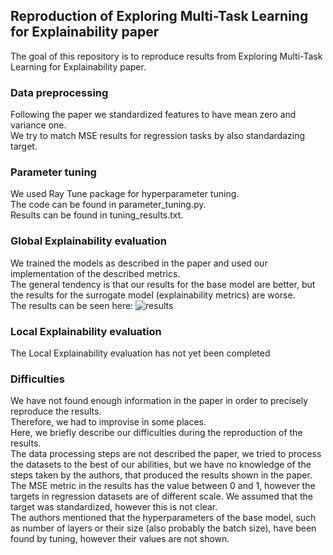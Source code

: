 ## Reproduction of Exploring Multi-Task Learning for Explainability paper

The goal of this repository is to reproduce results from Exploring Multi-Task Learning for Explainability paper.

### Data preprocessing
Following the paper we standardized features to have mean zero and variance one.\
We try to match MSE results for regression tasks by also standardazing target.

### Parameter tuning
We used Ray Tune package for hyperparameter tuning.\
The code can be found in parameter_tuning.py.\
Results can be found in tuning_results.txt.

### Global Explainability evaluation
We trained the models as described in the paper and used our implementation of the described metrics.\
The general tendency is that our results for the base model are better, but the results for the surrogate model (explainability metrics) are worse.\
The results can be seen here: ![results](https://github.com/ktylus/xai_miniproject/assets/30349386/9c30f0e8-c822-4a07-81f7-a0130ea235cb)

### Local Explainability evaluation
The Local Explainability evaluation has not yet been completed

### Difficulties
We have not found enough information in the paper in order to precisely reproduce the results.\
Therefore, we had to improvise in some places.\
Here, we briefly describe our difficulties during the reproduction of the results.\
The data processing steps are not described the paper, we tried to process the datasets to the best of our abilities, but we have no knowledge of the steps taken by the authors, that produced the results shown in the paper.\
The MSE metric in the results has the value between 0 and 1, however the targets in regression datasets are of different scale. We assumed that the target was standardized, however this is not clear.\
The authors mentioned that the hyperparameters of the base model, such as number of layers or their size (also probably the batch size), have been found by tuning, however their values are not shown.
